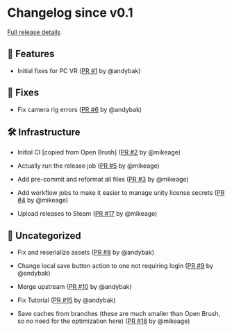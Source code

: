 # Changelog since v0.1

[Full release details](https://github.com/icosa-foundation/open-blocks/compare/v0.1...138939275d902cbd5a815d2816d3f733ef0f786b)

## 🚀 Features

- Initial fixes for PC VR ([PR #1](https://github.com/icosa-foundation/open-blocks/pull/1) by @andybak)


## 🐛 Fixes

- Fix camera rig errors ([PR #6](https://github.com/icosa-foundation/open-blocks/pull/6) by @andybak)


## 🛠️ Infrastructure

- Initial CI [copied from Open Brush] ([PR #2](https://github.com/icosa-foundation/open-blocks/pull/2) by @mikeage)

- Actually run the release job ([PR #5](https://github.com/icosa-foundation/open-blocks/pull/5) by @mikeage)

- Add pre-commit and reformat all files ([PR #3](https://github.com/icosa-foundation/open-blocks/pull/3) by @mikeage)

- Add workflow jobs to make it easier to manage unity license secrets ([PR #4](https://github.com/icosa-foundation/open-blocks/pull/4) by @mikeage)

- Upload releases to Steam ([PR #17](https://github.com/icosa-foundation/open-blocks/pull/17) by @mikeage)


## 💬 Uncategorized

- Fix and reserialize assets ([PR #8](https://github.com/icosa-foundation/open-blocks/pull/8) by @andybak)

- Change local save button action to one not requiring login ([PR #9](https://github.com/icosa-foundation/open-blocks/pull/9) by @andybak)

- Merge upstream ([PR #10](https://github.com/icosa-foundation/open-blocks/pull/10) by @andybak)

- Fix Tutorial ([PR #15](https://github.com/icosa-foundation/open-blocks/pull/15) by @andybak)

- Save caches from branches (these are much smaller than Open Brush, so no need for the optimization here) ([PR #18](https://github.com/icosa-foundation/open-blocks/pull/18) by @mikeage)





